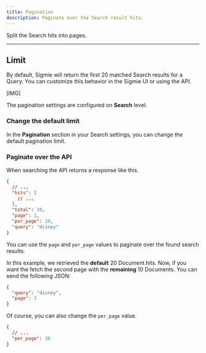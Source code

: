 ```yaml
---
title: Pagination
description: Paginate over the Search result hits.
---
```


Split the Search hits into pages.

---

## Limit

By default, Sigmie will return the first 20 matched Search results for a Query. You can customize this behavior in the Sigmie UI or using the API.

[IMG]

The pagination settings are configured on **Search** level.

### Change the default limit

In the **Pagination** section in your Search settings, you can change the
default pagination limit.

### Paginate over the API

When searching the API returns a response like this.

```JSON
{
  // ...
  "hits": [
    // ...
  ],
  "total": 30,
  "page": 1,
  "per_page": 20,
  "query": "disney"
}
```

You can use the `page` and `per_page` values to paginate over the found
search results.

In this example, we retrieved the **default** 20 Document hits. Now, if you want the fetch the second page with the **remaining** 10 Documents. You can send the following JSON:

```JSON
{
  "query": "disney",
  "page": 2
}
```

Of course, you can also change the `per_page` value.

```JSON
{
  // ...
  "per_page": 30
}
```
